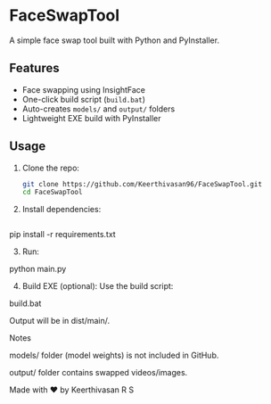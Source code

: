 # FaceSwapTool

A simple face swap tool built with Python and PyInstaller.

## Features
- Face swapping using InsightFace  
- One-click build script (`build.bat`)  
- Auto-creates `models/` and `output/` folders  
- Lightweight EXE build with PyInstaller  

## Usage
1. Clone the repo:
   ```bash
   git clone https://github.com/Keerthivasan96/FaceSwapTool.git
   cd FaceSwapTool


2. Install dependencies:
   ```bash
  pip install -r requirements.txt

  

3. Run:

python main.py


4. Build EXE (optional):
Use the build script:

build.bat


Output will be in dist/main/.

Notes

models/ folder (model weights) is not included in GitHub.

output/ folder contains swapped videos/images.

Made with ❤️ by Keerthivasan R S
